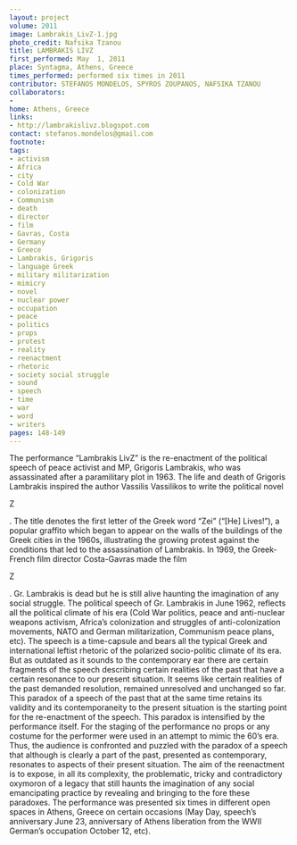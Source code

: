 ```yaml
---
layout: project
volume: 2011
image: Lambrakis_LivZ-1.jpg
photo_credit: Nafsika Tzanou
title: LAMBRAKIS LIVZ
first_performed: May  1, 2011
place: Syntagma, Athens, Greece
times_performed: performed six times in 2011
contributor: STEFANOS MONDELOS, SPYROS ZOUPANOS, NAFSIKA TZANOU
collaborators:
- 
home: Athens, Greece
links:
- http://lambrakislivz.blogspot.com
contact: stefanos.mondelos@gmail.com
footnote: 
tags:
- activism
- Africa
- city
- Cold War
- colonization
- Communism
- death
- director
- film
- Gavras, Costa
- Germany
- Greece
- Lambrakis, Grigoris
- language Greek
- military militarization
- mimicry
- novel
- nuclear power
- occupation
- peace
- politics
- props
- protest
- reality
- reenactment
- rhetoric
- society social struggle
- sound
- speech
- time
- war
- word
- writers
pages: 148-149
---
```


The performance “Lambrakis LivZ” is the re-enactment of the political speech of peace activist and MP, Grigoris Lambrakis, who was assassinated after a paramilitary plot in 1963. The life and death of Grigoris Lambrakis inspired the author Vassilis Vassilikos to write the political novel 

Z

. The title denotes the first letter of the Greek word “Zei” (“[He] Lives!”), a popular graffito which began to appear on the walls of the buildings of the Greek cities in the 1960s, illustrating the growing protest against the conditions that led to the assassination of Lambrakis. In 1969, the Greek-French film director Costa-Gavras made the film 

Z

. Gr. Lambrakis is dead but he is still alive haunting the imagination of any social struggle. The political speech of Gr. Lambrakis in June 1962, reflects all the political climate of his era (Cold War politics, peace and anti-nuclear weapons activism, Africa’s colonization and struggles of anti-colonization movements, NATO and German militarization, Communism peace plans, etc). The speech is a time-capsule and bears all the typical Greek and international leftist rhetoric of the polarized socio-politic climate of its era. But as outdated as it sounds to the contemporary ear there are certain fragments of the speech describing certain realities of the past that have a certain resonance to our present situation. It seems like certain realities of the past demanded resolution, remained unresolved and unchanged so far. This paradox of a speech of the past that at the same time retains its validity and its contemporaneity to the present situation is the starting point for the re-enactment of the speech. This paradox is intensified by the performance itself. For the staging of the performance no props or any costume for the performer were used in an attempt to mimic the 60’s era. Thus, the audience is confronted and puzzled with the paradox of a speech that although is clearly a part of the past, presented as contemporary, resonates to aspects of their present situation. The aim of the reenactment is to expose, in all its complexity, the problematic, tricky and contradictory oxymoron of a legacy that still haunts the imagination of any social emancipating practice by revealing and bringing to the fore these paradoxes. The performance was presented six times in different open spaces in Athens, Greece on certain occasions (May Day, speech’s anniversary June 23, anniversary of Athens liberation from the WWII German’s occupation October 12, etc).
